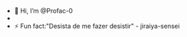 - 👋 Hi, I’m @Profac-0
- 
- ⚡ Fun fact:"Desista de me fazer desistir" - jiraiya-sensei

<!---
Profac-0/Profac-0 is a ✨ special ✨ repository because its `README.md` (this file) appears on your GitHub profile.
You can click the Preview link to take a look at your changes.
--->

